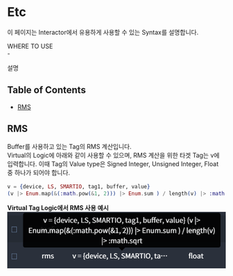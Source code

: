 # Etc
이 페이지는 Interactor에서 유용하게 사용할 수 있는 Syntax를 설명합니다.

<div class="info">
  <div class="info-title">WHERE TO USE</div>
  - <p>설명</p>
</div>

## Table of Contents
- [RMS](#rms)


## RMS
Buffer를 사용하고 있는 Tag의 RMS 계산입니다.  
Virtual의 Logic에 아래와 같이 사용할 수 있으며, RMS 계산을 위한 타겟 Tag는 v에 입력합니다. 이때 Tag의 Value type은 Signed Integer, Unsigned Integer, Float 중 하나가 되어야 합니다.  
``` elixir
v = {device, LS, SMARTIO, tag1, buffer, value}
(v |> Enum.map(&(:math.pow(&1, 2))) |> Enum.sum ) / length(v) |> :math.sqrt
```
__Virtual Tag Logic에서 RMS 사용 예시__  
<img src="../../img/elixirSyntax/rms.png">